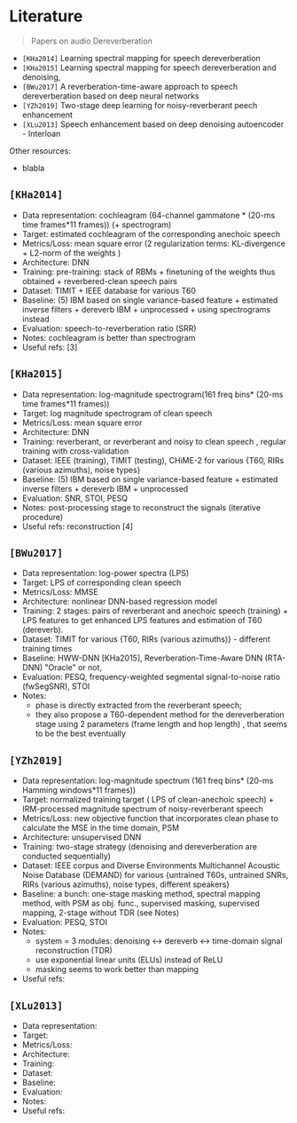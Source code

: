 # Literature
> Papers on audio Dereverberation

- `[KHa2014]` Learning spectral mapping for speech dereverberation
- `[KHa2015]` Learning spectral mapping for speech dereverberation and denoising,
- `[BWu2017]` A reverberation-time-aware approach to speech dereverberation based on deep neural networks
- `[YZh2019]` Two-stage deep learning for noisy-reverberant peech enhancement 
- `[XLu2013]` Speech enhancement based on deep denoising autoencoder - Interloan


Other resources:
- blabla

## `[KHa2014]`
- Data representation: cochleagram (64-channel gammatone * (20-ms time frames*11 frames)) (+ spectrogram) 
- Target: estimated cochleagram of the corresponding anechoic speech
- Metrics/Loss: mean square error (2 regularization terms: KL-divergence + L2-norm of the weights )
- Architecture: DNN
- Training: pre-training: stack of RBMs + finetuning of the weights thus obtained + reverbered-clean speech pairs 
- Dataset: TIMIT + IEEE database for various T60
- Baseline: (5) IBM based on single variance-based feature + estimated inverse filters + dereverb IBM + unprocessed + using spectrograms instead
- Evaluation: speech-to-reverberation ratio (SRR)
- Notes: cochleagram is better than spectrogram
- Useful refs: [3]

## `[KHa2015]`
- Data representation: log-magnitude spectrogram(161 freq bins* (20-ms time frames*11 frames)) 
- Target: log magnitude spectrogram of clean speech
- Metrics/Loss: mean square error
- Architecture: DNN
- Training: reverberant, or reverberant and noisy to clean speech , regular training with cross-validation
- Dataset:  IEEE (training),  TIMIT (testing), CHiME-2 for various {T60, RIRs (various azimuths), noise types}
- Baseline: (5) IBM based on single variance-based feature + estimated inverse filters + dereverb IBM + unprocessed 
- Evaluation: SNR, STOI, PESQ 
- Notes: post-processing stage to reconstruct the signals (iterative procedure)
- Useful refs: reconstruction [4]

## `[BWu2017]`
- Data representation: log-power spectra (LPS)
- Target: LPS of corresponding clean speech
- Metrics/Loss: MMSE
- Architecture: nonlinear DNN-based regression model
- Training: 2 stages: pairs of reverberant and anechoic speech (training) + LPS features to get enhanced LPS features and estimation of T60 (dereverb).
- Dataset: TIMIT for various {T60, RIRs (various azimuths)} - different training times
- Baseline: HWW-DNN [KHa2015], Reverberation-Time-Aware DNN (RTA-DNN) "Oracle" or not,
- Evaluation: PESQ, frequency-weighted segmental signal-to-noise ratio (fwSegSNR), STOI
- Notes: 
    - phase is directly extracted from the reverberant speech; 
    - they also propose a T60-dependent method for the dereverberation stage using 2 parameters (frame length and hop length) , that seems to be the best eventually


## `[YZh2019]`
- Data representation: log-magnitude spectrum (161 freq bins* (20-ms Hamming windows*11 frames)) 
- Target: normalized training target ( LPS of clean-anechoic speech) + IRM-processed magnitude spectrum of noisy-reverberant speech
- Metrics/Loss: new objective function that incorporates clean phase to calculate the MSE in the time domain, PSM
- Architecture: unsupervised DNN
- Training: two-stage strategy (denoising and dereverberation are conducted sequentially)
- Dataset: IEEE corpus and Diverse Environments Multichannel Acoustic Noise Database (DEMAND) for various  {untrained T60s, untrained SNRs, RIRs (various azimuths), noise types, different speakers}
- Baseline: a bunch: one-stage masking method, spectral mapping method, with PSM as obj. func., supervised masking, supervised mapping, 2-stage without TDR (see Notes)
- Evaluation: PESQ, STOI
- Notes: 
    - system = 3 modules: denoising <-> dereverb <-> time-domain signal reconstruction (TDR)
    - use exponential linear units (ELUs) instead of ReLU
    - masking seems to work better than mapping
- Useful refs:


## `[XLu2013]`
- Data representation:
- Target:
- Metrics/Loss:
- Architecture:
- Training:
- Dataset:
- Baseline:
- Evaluation:
- Notes:
- Useful refs:
